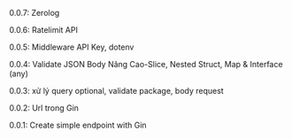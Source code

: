 0.0.7: Zerolog

0.0.6: Ratelimit API

0.0.5: Middleware API Key, dotenv

0.0.4: Validate JSON Body Nâng Cao-Slice, Nested Struct, Map & Interface (any)

0.0.3: xử lý query optional, validate package, body request

0.0.2: Url trong Gin

0.0.1: Create simple endpoint with Gin